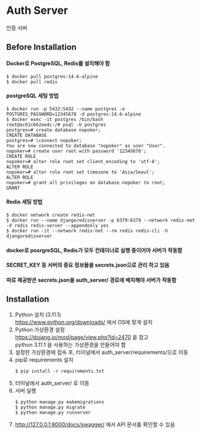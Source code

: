 # Auth Server

인증 서버

## Before Installation

#### Docker로 PostgreSQL, Redis를 설치해야 함

```
$ docker pull postgres:14.6-alpine
$ docker pull redis
```

#### postgreSQL 세팅 방법

```
$ docker run -p 5432:5432 --name postgres -e POSTGRES_PASSWORD=12345678 -d postgres:14.6-alpine
$ docker exec -it postgres /bin/bash
root@ac61c662ee4c:/# psql -U postgres
postgres=# create database nopoker;
CREATE DATABASE
postgres=# \connect nopoker;
You are now connected to database "nopoker" as user "User".
nopoker=# create user root with password '12345678';
CREATE ROLE
nopoker=# alter role root set client_encoding to 'utf-8';
ALTER ROLE
nopoker=# alter role root set timezone to 'Asia/Seoul';
ALTER ROLE
nopoker=# grant all privileges on database nopoker to root;
GRANT
```

#### Redis 세팅 방법

```
$ docker network create redis-net
$ docker run --name djangoredisserver -p 6379:6379 --network redis-net -d redis redis-server --appendonly yes
$ docker run -it --network redis-net --rm redis redis-cli -h djangoredisserver
```

#### docker로 posrgreSQL, Redis가 모두 컨테이너로 실행 중이어야 서버가 작동함

#### SECRET_KEY 등 서버의 중요 정보들을 secrets.json으로 관리 하고 있음

#### 따로 제공받은 secrets.json을 auth_server/ 경로에 배치해야 서버가 작동함

## Installation

1. Python 설치 (3.11.1)\
   https://www.python.org/downloads/ 에서 OS에 맞게 설치
2. Python 가상환경 설정\
   https://dojang.io/mod/page/view.php?id=2470 을 참고\
   python 3.11.1 을 사용하는 가상환경을 만들어야 함
3. 설정한 가상환경에 접속 후, 터미널에서 auth_server/requirements/으로 이동
4. pip로 requirements 설치
   ```
   $ pip install -r requirements.txt
   ```
5. 터미널에서 auth_server/ 로 이동
6. 서버 실행
   ```
   $ python manage.py makemigrations
   $ python manage.py migrate
   $ python manage.py runserver
   ```
7. http://127.0.0.1:8000/docs/swagger/ 에서 API 문서를 확인할 수 있음
